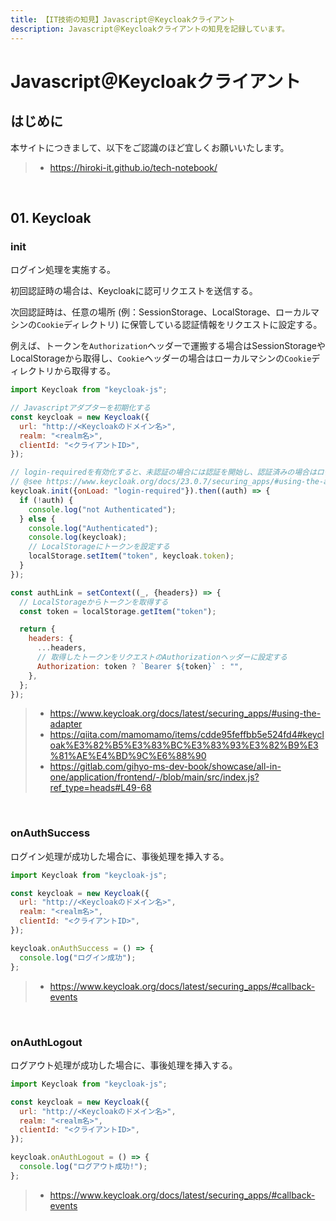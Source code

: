 ```yaml
---
title: 【IT技術の知見】Javascript＠Keycloakクライアント
description: Javascript＠Keycloakクライアントの知見を記録しています。
---
```


# Javascript＠Keycloakクライアント

## はじめに

本サイトにつきまして、以下をご認識のほど宜しくお願いいたします。

> - https://hiroki-it.github.io/tech-notebook/

<br>

## 01. Keycloak

### init

ログイン処理を実施する。

初回認証時の場合は、Keycloakに認可リクエストを送信する。

次回認証時は、任意の場所 (例：SessionStorage、LocalStorage、ローカルマシンの`Cookie`ディレクトリ) に保管している認証情報をリクエストに設定する。

例えば、トークンを`Authorization`ヘッダーで運搬する場合はSessionStorageやLocalStorageから取得し、`Cookie`ヘッダーの場合はローカルマシンの`Cookie`ディレクトリから取得する。

```javascript
import Keycloak from "keycloak-js";

// Javascriptアダプターを初期化する
const keycloak = new Keycloak({
  url: "http://<Keycloakのドメイン名>",
  realm: "<realm名>",
  clientId: "<クライアントID>",
});

// login-requiredを有効化すると、未認証の場合には認証を開始し、認証済みの場合はログインページをリクエストする
// @see https://www.keycloak.org/docs/23.0.7/securing_apps/#using-the-adapter
keycloak.init({onLoad: "login-required"}).then((auth) => {
  if (!auth) {
    console.log("not Authenticated");
  } else {
    console.log("Authenticated");
    console.log(keycloak);
    // LocalStorageにトークンを設定する
    localStorage.setItem("token", keycloak.token);
  }
});

const authLink = setContext((_, {headers}) => {
  // LocalStorageからトークンを取得する
  const token = localStorage.getItem("token");

  return {
    headers: {
      ...headers,
      // 取得したトークンをリクエストのAuthorizationヘッダーに設定する
      Authorization: token ? `Bearer ${token}` : "",
    },
  };
});
```

> - https://www.keycloak.org/docs/latest/securing_apps/#using-the-adapter
> - https://qiita.com/mamomamo/items/cdde95feffbb5e524fd4#keycloak%E3%82%B5%E3%83%BC%E3%83%93%E3%82%B9%E3%81%AE%E4%BD%9C%E6%88%90
> - https://gitlab.com/gihyo-ms-dev-book/showcase/all-in-one/application/frontend/-/blob/main/src/index.js?ref_type=heads#L49-68

<br>

### onAuthSuccess

ログイン処理が成功した場合に、事後処理を挿入する。

```javascript
import Keycloak from "keycloak-js";

const keycloak = new Keycloak({
  url: "http://<Keycloakのドメイン名>",
  realm: "<realm名>",
  clientId: "<クライアントID>",
});

keycloak.onAuthSuccess = () => {
  console.log("ログイン成功");
};
```

> - https://www.keycloak.org/docs/latest/securing_apps/#callback-events

<br>

### onAuthLogout

ログアウト処理が成功した場合に、事後処理を挿入する。

```javascript
import Keycloak from "keycloak-js";

const keycloak = new Keycloak({
  url: "http://<Keycloakのドメイン名>",
  realm: "<realm名>",
  clientId: "<クライアントID>",
});

keycloak.onAuthLogout = () => {
  console.log("ログアウト成功!");
};
```

> - https://www.keycloak.org/docs/latest/securing_apps/#callback-events

<br>
